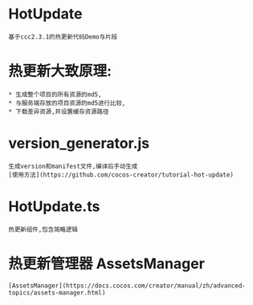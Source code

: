 # HotUpdate
    基于ccc2.3.1的热更新代码Demo与片段

# 热更新大致原理:
    * 生成整个项目的所有资源的md5,
    * 与服务端存放的项目资源的md5进行比较,
    * 下载差异资源,并设置缓存资源路径
  
# version_generator.js
    生成version和manifest文件,编译后手动生成
    [使用方法](https://github.com/cocos-creator/tutorial-hot-update)

# HotUpdate.ts
    热更新组件,包含简略逻辑
    
# 热更新管理器 AssetsManager
    [AssetsManager](https://docs.cocos.com/creator/manual/zh/advanced-topics/assets-manager.html)
